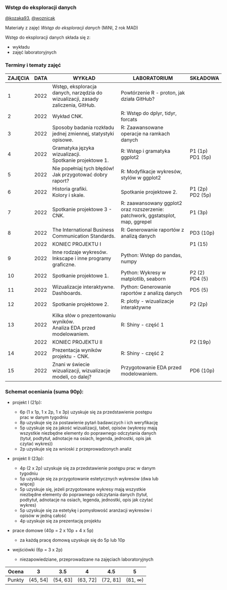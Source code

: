 ### Wstęp do eksploracji danych

[@kozaka93](https://github.com/kozaka93), [@woznicak](https://github.com/woznicak)

Materiały z zajęć *Wstęp do eksploracji danych* (MiNI, 2 rok MAD)

Wstęp do eksploracji danych składa się z:

-   wykładu
-   zajęć laboratoryjnych

### Terminy i tematy zajęć 
<table style="undefined;table-layout: fixed; width: 700px">
<colgroup>
<col style="width: 72.116667px">
<col style="width: 49.116667px">
<col style="width: 237.116667px">
<col style="width: 237.116667px">
<col style="width: 95.116667px">
</colgroup>
<thead>
  <tr>
    <th>ZAJĘCIA</th>
    <th>DATA</th>
    <th>WYKŁAD</th>
    <th>LABORATORIUM</th>
    <th>SKŁADOWA</th>
  </tr>
</thead>
<tbody>
  <tr>
    <td rowspan="2">1</td>
    <td rowspan="2">2022</td>
    <td rowspan="2">Wstęp, eksploracja danych, narzędzia do wizualizacji, zasady zaliczenia, GitHub.</td>
    <td rowspan="2">Powtórzenie R - proton, jak działa GitHub?</td>
    <td rowspan="2"></td>
  </tr>
  <tr>
  </tr>
  <tr>
    <td rowspan="2">2</td>
    <td rowspan="2">2022</td>
    <td rowspan="2">Wykład CNK.</td>
    <td rowspan="2">R: Wstęp do dplyr, tidyr, forcats</td>
    <td rowspan="2"></td>
  </tr>
  <tr>
  </tr>
  <tr>
    <td rowspan="2">3</td>
    <td rowspan="2">2022</td>
    <td rowspan="2">Sposoby badania rozkładu jednej zmiennej, statystyki opisowe.</td>
    <td rowspan="2">R: Zaawansowane operacje na ramkach danych</td>
    <td rowspan="2"></td>
  </tr>
  <tr>
  </tr>
  <tr>
    <td rowspan="2">4</td>
    <td rowspan="2">2022</td>
    <td rowspan="2">Gramatyka języka wizualizacji.<br>Spotkanie projektowe 1.</td>
    <td rowspan="2">R: Wstęp i gramatyka ggplot2</td>
    <td rowspan="2">P1 (1p)<br>PD1 (5p)</td>
  </tr>
  <tr>
  </tr>
  <tr>
    <td rowspan="2">5</td>
    <td rowspan="2">2022</td>
    <td rowspan="2">Nie popełniaj tych błędów!<br>Jak przygotować dobry raport? </td>
    <td rowspan="2">R: Modyfikacje wykresów, stylów w ggplot2</td>
    <td rowspan="2"></td>
  </tr>
  <tr>
  </tr>
  <tr>
    <td rowspan="2">6</td>
    <td rowspan="2">2022</td>
    <td rowspan="2">Historia grafiki.<br>Kolory i skale.</td>
    <td rowspan="2">Spotkanie projektowe 2.</td>
    <td rowspan="2">P1 (2p)<br>PD2 (5p)</td>
  </tr>
  <tr>
  </tr>
  <tr>
    <td rowspan="2">7</td>
    <td rowspan="2">2022</td>
    <td rowspan="2">Spotkanie projektowe 3 - CNK.</td>
    <td rowspan="2">R: zaawansowany ggplot2 oraz rozszerzenie: patchwork, ggstatsplot, map, ggrepel</td>
    <td rowspan="2">P1 (3p)</td>
  </tr>
  <tr>
  </tr>
  <tr>
    <td rowspan="2">8</td>
    <td rowspan="2">2022</td>
    <td rowspan="2">The International Business Communication Standards.</td>
    <td rowspan="2">R: Generowanie raportów z analizą danych</td>
    <td rowspan="2">PD3 (10p)</td>
  </tr>
  <tr>
  </tr>
  <tr>
    <td></td>
    <td>2022</td>
    <td colspan="2">KONIEC PROJEKTU I </td>
    <td>P1 (15)</td>
  </tr>
  <tr>
    <td rowspan="2">9</td>
    <td rowspan="2">2022</td>
    <td rowspan="2">Inne rodzaje wykresów. <br>Inkscape i inne programy graficzne.</td>
    <td rowspan="2">Python: Wstęp do pandas, numpy</td>
    <td rowspan="2"></td>
  </tr>
  <tr>
  </tr>
  <tr>
    <td rowspan="2">10</td>
    <td rowspan="2">2022</td>
    <td rowspan="2">Spotkanie projektowe 1.</td>
    <td rowspan="2">Python: Wykresy w matplotlib, seaborn</td>
    <td rowspan="2">P2 (2) <br>PD4 (5)</td>
  </tr>
  <tr>
  </tr>
  <tr>
    <td rowspan="2">11</td>
    <td rowspan="2">2022</td>
    <td rowspan="2">Wizualizacje interaktywne. Dashboards.</td>
    <td rowspan="2">Python: Generowanie raportów z analizą danych</td>
    <td rowspan="2">PD5 (5)</td>
  </tr>
  <tr>
  </tr>
  <tr>
    <td rowspan="2">12</td>
    <td rowspan="2">2022</td>
    <td rowspan="2">Spotkanie projektowe 2.</td>
    <td rowspan="2">R: plotly - wizualizacje interaktywne</td>
    <td rowspan="2">P2 (2p)</td>
  </tr>
  <tr>
  </tr>
  <tr>
    <td rowspan="2">13</td>
    <td rowspan="2">2022</td>
    <td rowspan="2">Kilka słów o prezentowaniu wyników.<br>Analiza EDA przed modelowaniem.</td>
    <td rowspan="2">R: Shiny - część 1</td>
    <td rowspan="2"></td>
  </tr>
  <tr>
  </tr>
  <tr>
    <td></td>
    <td>2022</td>
    <td colspan="2">KONIEC PROJEKTU II </td>
    <td>P2 (19p)</td>
  </tr>
  <tr>
    <td rowspan="2">14</td>
    <td rowspan="2">2022</td>
    <td rowspan="2">Prezentacja wyników projektu - CNK.</td>
    <td rowspan="2">R: Shiny - część 2</td>
    <td rowspan="2"></td>
  </tr>
  <tr>
  </tr>
  <tr>
    <td rowspan="2">15</td>
    <td rowspan="2">2022</td>
    <td rowspan="2">Znani w świecie wizualizacji, wizualizacje modeli, co dalej?</td>
    <td rowspan="2">Przygotowanie EDA przed modelowaniem.</td>
    <td rowspan="2">PD6 (10p)</td>
  </tr>
  <tr>
  </tr>
</tbody>
</table>


### Schemat oceniania (suma 90p):

-  projekt I (21p):
	-	6p (1 x 1p, 1 x 2p, 1 x 3p) uzyskuje się za przedstawienie postępu prac w danym tygodniu
	-	8p uzyskuje się za postawienie pytań badawczych i ich weryfikację
	-	5p uzyskuje się za jakość wizualizacji, tabel, opisów (wykresy mają wszystkie niezbędne elementy do poprawnego odczytania danych (tytuł, podtytuł, adnotacje na osiach, legenda, jednostki, opis jak czytać wykres))
	-	2p uzyskuje się za wnioski z przeprowadzonych analiz

-  projekt II (23p):
	- 4p (2 x 2p) uzyskuje się za przedstawienie postępu prac w danym tygodniu
	- 5p uzyskuje się za przygotowanie estetycznych wykresów (dwa lub więcej)
	- 5p uzyskuje się, jeżeli przygotowane wykresy mają wszystkie niezbędne elementy do poprawnego odczytania danych (tytuł, podtytuł, adnotacje na osiach, legenda, jednostki, opis jak czytać wykres)
	- 5p uzyskuje się za estetykę i pomysłowość aranżacji wykresów i opisów w jedną całość
	- 4p uzyskuje się za prezentację projektu

-  prace domowe (40p = 2 x 10p + 4 x 5p)
	- za każdą pracę domową uzyskuje się do 5p lub 10p

- wejściówki (6p = 3 x 2p)
	- niezapowiedziane, przeprowadzane na zajęciach laboratoryjnych 
    
    
| Ocena |  3 | 3.5 | 4 | 4.5 | 5 |
|:---:|:---:|:---:|:---:|:---:|:---:|
| Punkty   | (45, 54] | (54, 63] | (63, 72] | (72, 81] | (81, ∞) |
